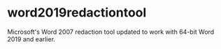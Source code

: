 # word2019redactiontool
Microsoft's Word 2007 redaction tool updated to work with 64-bit Word 2019 and earlier.

